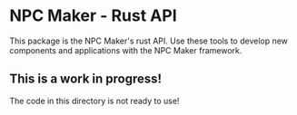 # NPC Maker - Rust API

This package is the NPC Maker's rust API. Use these tools to develop new
components and applications with the NPC Maker framework.

## This is a work in progress! ##

The code in this directory is not ready to use!
